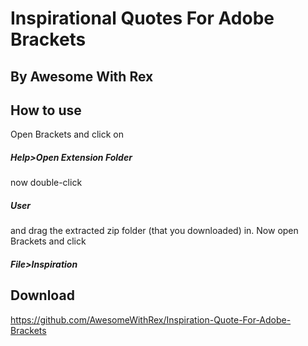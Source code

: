 # Inspirational Quotes For Adobe Brackets
## By Awesome With Rex
## How to use
Open Brackets and click on 
##### Help>Open Extension Folder
now double-click
##### User
and drag the extracted zip folder (that you downloaded) in.
Now open Brackets and click
##### File>Inspiration
## Download
https://github.com/AwesomeWithRex/Inspiration-Quote-For-Adobe-Brackets
